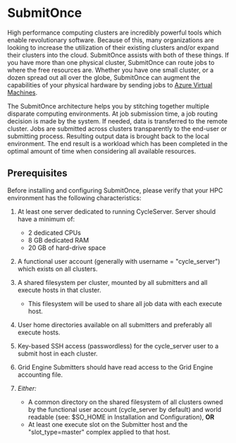 # SubmitOnce

High performance computing clusters are incredibly powerful tools which enable revolutionary software.
Because of this, many organizations are looking to increase the utilization of their existing clusters
and/or expand their clusters into the cloud. SubmitOnce assists with both of these things. If you have more than one physical cluster, SubmitOnce can route jobs to where the free resources are. Whether you have one small cluster, or a dozen spread out all over the globe, SubmitOnce can augment the capabilities of your physical hardware by sending jobs to [Azure Virtual Machines](https://azure.microsoft.com/services/virtual-machines/).

The SubmitOnce architecture helps you by stitching together multiple disparate computing environments.
At job submission time, a job routing decision is made by the system. If needed, data is transferred to the remote cluster. Jobs are submitted across clusters transparently to the end-user or submitting process. Resulting output data is brought back to the local environment. The end result is a workload which has been completed in the optimal amount of time when considering all available resources.

## Prerequisites

Before installing and configuring SubmitOnce, please verify that your HPC environment has the following characteristics:

1.  At least one server dedicated to running CycleServer. Server should have a minimum of:

      - 2 dedicated CPUs
      - 8 GB dedicated RAM
      - 20 GB of hard-drive space

2. A functional user account (generally with username = "cycle_server") which exists on all
   clusters.

3. A shared filesystem per cluster, mounted by all submitters and all execute hosts in that cluster.

   - This filesystem will be used to share all job data with each execute host.

4. User home directories available on all submitters and preferably all execute hosts.

5. Key-based SSH access (passwordless) for the cycle_server user to a submit host in each cluster.

6. Grid Engine Submitters should have read access to the Grid Engine accounting file.

7. *Either:*

   - A common directory on the shared filesystem of all clusters owned by the functional user
     account (cycle_server by default) and world readable (see: $SO_HOME in Installation and Configuration), **OR**
   - At least one execute slot on the Submitter host and the "slot_type=master" complex
     applied to that host.
